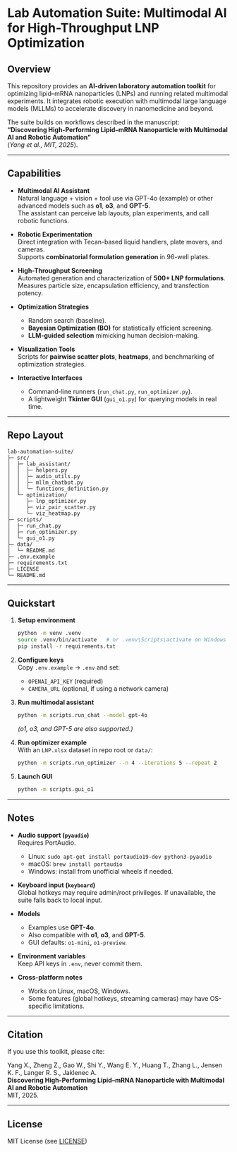 # Lab Automation Suite: Multimodal AI for High-Throughput LNP Optimization



## Overview

This repository provides an **AI-driven laboratory automation toolkit** for optimizing lipid–mRNA nanoparticles (LNPs) and running related multimodal experiments. It integrates robotic execution with multimodal large language models (MLLMs) to accelerate discovery in nanomedicine and beyond.  

The suite builds on workflows described in the manuscript:  
**“Discovering High-Performing Lipid–mRNA Nanoparticle with Multimodal AI and Robotic Automation”**  
(*Yang et al., MIT, 2025*).

---

## Capabilities

- **Multimodal AI Assistant**  
  Natural language + vision + tool use via GPT-4o (example) or other advanced models such as **o1**, **o3**, and **GPT-5**.  
  The assistant can perceive lab layouts, plan experiments, and call robotic functions.

- **Robotic Experimentation**  
  Direct integration with Tecan-based liquid handlers, plate movers, and cameras.  
  Supports **combinatorial formulation generation** in 96-well plates.

- **High-Throughput Screening**  
  Automated generation and characterization of **500+ LNP formulations**.  
  Measures particle size, encapsulation efficiency, and transfection potency.

- **Optimization Strategies**  
  - Random search (baseline).  
  - **Bayesian Optimization (BO)** for statistically efficient screening.  
  - **LLM-guided selection** mimicking human decision-making.

- **Visualization Tools**  
  Scripts for **pairwise scatter plots**, **heatmaps**, and benchmarking of optimization strategies.

- **Interactive Interfaces**  
  - Command-line runners (`run_chat.py`, `run_optimizer.py`).  
  - A lightweight **Tkinter GUI** (`gui_o1.py`) for querying models in real time.

---

## Repo Layout

```
lab-automation-suite/
├─ src/
│  ├─ lab_assistant/
│  │  ├─ helpers.py
│  │  ├─ audio_utils.py
│  │  ├─ mllm_chatbot.py
│  │  └─ functions_definition.py
│  └─ optimization/
│     ├─ lnp_optimizer.py
│     ├─ viz_pair_scatter.py
│     └─ viz_heatmap.py
├─ scripts/
│  ├─ run_chat.py
│  ├─ run_optimizer.py
│  └─ gui_o1.py
├─ data/
│  └─ README.md
├─ .env.example
├─ requirements.txt
├─ LICENSE
└─ README.md
```

---

## Quickstart

1. **Setup environment**  
   ```bash
   python -m venv .venv
   source .venv/bin/activate   # or .venv\Scripts\activate on Windows
   pip install -r requirements.txt
   ```

2. **Configure keys**  
   Copy `.env.example` → `.env` and set:  
   - `OPENAI_API_KEY` (required)  
   - `CAMERA_URL` (optional, if using a network camera)

3. **Run multimodal assistant**  
   ```bash
   python -m scripts.run_chat --model gpt-4o
   ```
   *(o1, o3, and GPT-5 are also supported.)*

4. **Run optimizer example**  
   With an `LNP.xlsx` dataset in repo root or `data/`:
   ```bash
   python -m scripts.run_optimizer --n 4 --iterations 5 --repeat 2        --methods Random,BO,EDBO,LLM,R-LLM --xlsx LNP.xlsx
   ```

5. **Launch GUI**  
   ```bash
   python -m scripts.gui_o1
   ```

---

## Notes

- **Audio support (`pyaudio`)**  
  Requires PortAudio.  
  - Linux: `sudo apt-get install portaudio19-dev python3-pyaudio`  
  - macOS: `brew install portaudio`  
  - Windows: install from unofficial wheels if needed.

- **Keyboard input (`keyboard`)**  
  Global hotkeys may require admin/root privileges. If unavailable, the suite falls back to local input.

- **Models**  
  - Examples use **GPT-4o**.  
  - Also compatible with **o1**, **o3**, and **GPT-5**.  
  - GUI defaults: `o1-mini`, `o1-preview`.

- **Environment variables**  
  Keep API keys in `.env`, never commit them.

- **Cross-platform notes**  
  - Works on Linux, macOS, Windows.  
  - Some features (global hotkeys, streaming cameras) may have OS-specific limitations.

---

## Citation

If you use this toolkit, please cite:

Yang X., Zheng Z., Gao W., Shi Y., Wang E. Y., Huang T., Zhang L., Jensen K. F., Langer R. S., Jaklenec A.  
**Discovering High-Performing Lipid–mRNA Nanoparticle with Multimodal AI and Robotic Automation**  
MIT, 2025.

---

## License

MIT License (see [LICENSE](LICENSE))
